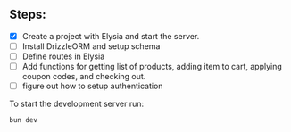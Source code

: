 ## Steps:

- [x] Create a project with Elysia and start the server.
- [ ] Install DrizzleORM and setup schema
- [ ] Define routes in Elysia
- [ ] Add functions for getting list of products, adding item to cart, applying coupon codes, and checking out.
- [ ] figure out how to setup authentication

To start the development server run:

```bash
bun dev
```

